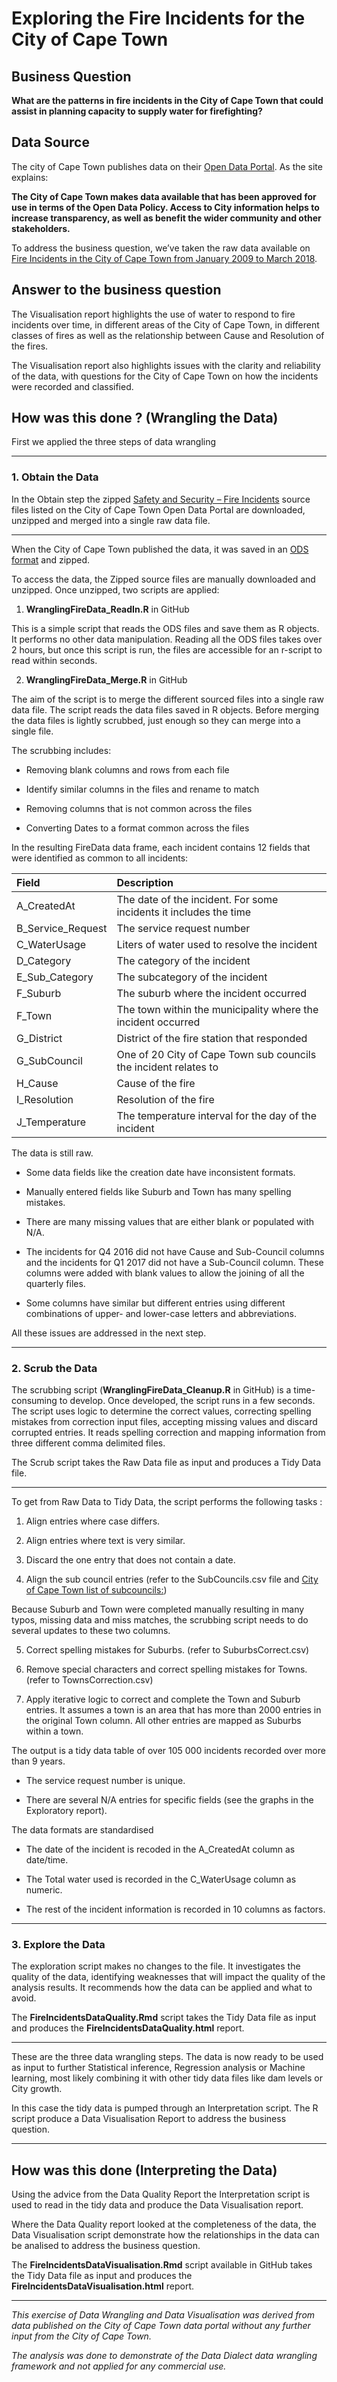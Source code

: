 # Exploring the Fire Incidents for the City of Cape Town

## Business Question

**What are the patterns in fire incidents in the City of Cape Town that could assist in planning capacity to supply water for firefighting?**

## Data Source

The city of Cape Town publishes data on their [Open Data Portal](https://odp-cctegis.opendata.arcgis.com/).  As the site explains:

**The City of Cape Town makes data available that has been approved for use in terms of the Open Data Policy. Access to City information helps to increase transparency, as well as benefit the wider community and other stakeholders.**

To address the business question, we’ve taken the raw data available on [Fire Incidents in the City of Cape Town from January 2009 to March 2018](https://odp-cctegis.opendata.arcgis.com/datasets/fire-incidences).  

## Answer to the business question

The Visualisation report highlights the use of water to respond to fire incidents over time, in different areas of the City of Cape Town, in different classes of fires as well as the relationship between Cause and Resolution of the fires.  

The Visualisation report also highlights issues with the clarity and reliability of the data, with questions for the City of Cape Town on how the incidents were recorded and classified.

## How was this done ? (Wrangling the Data)

First we applied the three steps of data wrangling

------------------------------------------------------------------------------------------------------------------------------------------

### 1.	Obtain the Data

In the Obtain step the zipped [Safety and Security – Fire Incidents](https://odp-cctegis.opendata.arcgis.com/datasets/fire-incidences) source files listed on the City of Cape Town Open Data Portal are downloaded, unzipped and merged into a single raw data file.  

------------------------------------------------------------------------------------------------------------------------------------------

When the City of Cape Town published the data, it was saved in an [ODS format](https://fileinfo.com/extension/ods) and zipped.  

To access the data, the Zipped source files are manually downloaded and unzipped.  Once unzipped, two scripts are applied:

1.	**WranglingFireData_ReadIn.R** in GitHub
    
This is a simple script that reads the ODS files and save them as R objects. It performs no other data manipulation. Reading all the ODS files takes over 2 hours, but once this script is run, the files are accessible for an r-script to read within seconds.
    
2.	**WranglingFireData_Merge.R** in GitHub

The aim of the script is to merge the different sourced files into a single raw data file. 
The script reads the data files saved in R objects.  Before merging the data files is lightly scrubbed, just enough so they can merge into a single file.  

The scrubbing includes:
    
*	Removing blank columns and rows from each file
    
*	Identify similar columns in the files and rename to match
    
*	Removing columns that is not common across the files
    
*	Converting Dates to a format common across the files
    
In the resulting FireData data frame, each incident contains 12 fields that were identified as common to all incidents:

| Field                 | Description                                                        |
| :---------------------| :------------------------------------------------------------------|
| A_CreatedAt           | The date of the incident.  For some incidents it includes the time |
| B_Service_Request     | The service request number                                         |
| C_WaterUsage	        | Liters of water used to resolve the incident                       |
| D_Category            | The category of the incident                                       |
| E_Sub_Category	      | The subcategory of the incident                                    |
| F_Suburb            	| The suburb where the incident occurred                             |
| F_Town              	| The town within the municipality where the incident occurred       |
| G_District          	| District of the fire station that responded                        |
| G_SubCouncil        	| One of 20 City of Cape Town sub councils the incident relates to   |
| H_Cause	              | Cause of the fire                                                  |
| I_Resolution	        | Resolution of the fire                                             |
| J_Temperature       	| The temperature interval for the day of the incident               |

The data is still raw.  

* Some data fields like the creation date have inconsistent formats.

* Manually entered fields like Suburb and Town has many spelling mistakes.

* There are many missing values that are either blank or populated with N/A.  

* The incidents for Q4 2016 did not have Cause and Sub-Council columns and the incidents for Q1 2017 did not have a Sub-Council column.  These columns were added with blank values to allow the joining of all the quarterly files. 

* Some columns have similar but different entries using different combinations of upper- and lower-case letters and abbreviations.

All these issues are addressed in the next step. 

------------------------------------------------------------------------------------------------------------------------------------------

### 2.	Scrub the Data

The scrubbing script (**WranglingFireData_Cleanup.R** in GitHub) is a time-consuming to develop.  Once developed, the script runs in a few seconds.  The script uses logic to determine the correct values, correcting spelling mistakes from correction input files, accepting missing values and discard corrupted entries.  It reads spelling correction and mapping information from three different comma delimited files.  

The Scrub script takes the Raw Data file as input and produces a Tidy Data file.

------------------------------------------------------------------------------------------------------------------------------------------

To get from Raw Data to Tidy Data, the script performs the following tasks :

1.	Align entries where case differs.

2.	Align entries where text is very similar.

3.	Discard the one entry that does not contain a date.

4.	Align the sub council entries (refer to the SubCouncils.csv file and [City of Cape Town list of subcouncils:](https://www.capetown.gov.za/Family%20and%20home/Meet-the-City/City-Council/find-your-councillor-ward-or-subcouncil/show-subcouncils))

Because Suburb and Town were completed manually resulting in many typos, missing data and miss matches, the scrubbing script needs to do several updates to these two columns.

5.	Correct spelling mistakes for Suburbs. (refer to SuburbsCorrect.csv)

6.	Remove special characters and correct spelling mistakes for Towns. (refer to TownsCorrection.csv)

7.	Apply iterative logic to correct and complete the Town and Suburb entries.  It assumes a town is an area that has more than 2000 entries in the original Town column.  All other entries are mapped as Suburbs within a town.  

The output is a tidy data table of over 105 000 incidents recorded over more than 9 years. 

*	The service request number is unique.

*	There are several N/A entries for specific fields (see the graphs in the Exploratory report).

The data formats are standardised

*	The date of the incident is recoded in the A_CreatedAt column as date/time.

*   The Total water used is recorded in the C_WaterUsage column as numeric.

*	The rest of the incident information is recorded in  10 columns as factors.

------------------------------------------------------------------------------------------------------------------------------------------

### 3.	Explore the Data

The exploration script makes no changes to the file. It investigates the quality of the data, identifying weaknesses that will impact the quality of the analysis results.  It recommends how the data can be applied and what to avoid.

The **FireIncidentsDataQuality.Rmd** script takes the Tidy Data file as input and produces the **FireIncidentsDataQuality.html** report.

------------------------------------------------------------------------------------------------------------------------------------------

These are the three data wrangling steps.  The data is now ready to be used as input to further Statistical inference, Regression analysis or Machine learning, most likely combining it with other tidy data files like dam levels or City growth.  

In this case the tidy data is pumped through an Interpretation script. The R script produce a Data Visualisation Report to address the business question.

------------------------------------------------------------------------------------------------------------------------------------------

## How was this done (Interpreting the Data)

Using the advice from the Data Quality Report the Interpretation script is used to read in the tidy data and produce the Data Visualisation report.

Where the Data Quality report looked at the completeness of the data, the Data Visualisation script demonstrate how the relationships in the data can be analised to address the business question.  

The **FireIncidentsDataVisualisation.Rmd** script available in GitHub takes the Tidy Data file as input and produces the **FireIncidentsDataVisualisation.html** report.

------------------------------------------------------------------------------------------------------------------------------------------

*This exercise of Data Wrangling and Data Visualisation was derived from data published on the City of Cape Town data portal without any further input from the City of Cape Town.*

*The analysis was done to demonstrate of the Data Dialect data wrangling framework and not applied for any commercial use.*
